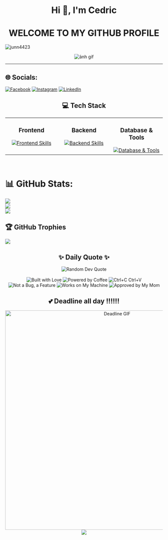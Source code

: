 <!DOCTYPE html>
<html lang="en">
<head>
    <meta charset="UTF-8">
    <meta name="viewport" content="width=device-width, initial-scale=1.0">
</head>
<body>
    <h1 align="center">Hi 👋, I'm Cedric</h1>
    <h1 align="center">WELCOME TO MY GITHUB PROFILE</h1>
    <p align="left"> <img src="https://komarev.com/ghpvc/?username=pjunn4423&label=Profile%20views&color=0e75b6&style=flat" alt="junn4423" /> </p>
    <div align="center">
        <img src="https://media0.giphy.com/media/ZVik7pBtu9dNS/giphy.gif?cid=ecf05e47grm93x1grsxc1dmdqa7ged0ojsyrqtlxmdpi534j&ep=v1_gifs_search&rid=giphy.gif&ct=g" alt="ảnh gif">
    </div>
    <hr width="100%">
    
## 🌐 Socials:
[![Facebook](https://img.shields.io/badge/Facebook-%231877F2.svg?logo=Facebook&logoColor=white)](https://www.facebook.com/junloun4423) [![Instagram](https://img.shields.io/badge/Instagram-%23E4405F.svg?logo=Instagram&logoColor=white)](https://www.instagram.com/jun.loun/) [![LinkedIn](https://img.shields.io/badge/LinkedIn-%230077B5.svg?logo=linkedin&logoColor=white)](https://www.linkedin.com/in/l%C6%B0%C6%A1ng-ng%E1%BB%8Dc-chung-405919290) 

<h2 align="center">💻 Tech Stack</h2>

<div align="center">
  <table>
    <tr>
      <td valign="top" width="33%">
        <h3 align="center">Frontend</h3>
        <div align="center">
          <a href="https://www.w3.org/html/" target="_blank" rel="noreferrer">
            <img src="https://skillicons.dev/icons?i=html,css,js,ts,react,bootstrap,figma" alt="Frontend Skills" />
          </a>
        </div>
      </td>
      <td valign="top" width="33%">
        <h3 align="center">Backend</h3>
        <div align="center">
          <a href="https://nodejs.org/" target="_blank" rel="noreferrer">
            <img src="https://skillicons.dev/icons?i=nodejs,cs,java,python,cpp,c,kotlin" alt="Backend Skills" />
          </a>
        </div>
      </td>
      <td valign="top" width="33%">
        <h3 align="center">Database & Tools</h3>
        <div align="center">
          <a href="https://www.mysql.com/" target="_blank" rel="noreferrer">
            <img src="https://skillicons.dev/icons?i=mysql,mongodb,docker,git,linux,postman,androidstudio" alt="Database & Tools" />
          </a>
        </div>
      </td>
    </tr>
  </table>
</div>

<br>

# 📊 GitHub Stats:
<p align="left">
  <img src="https://github-readme-stats.vercel.app/api?username=junn4423&theme=radical" /><br/>
  <img src="https://github-readme-streak-stats.herokuapp.com/?user=junn4423&theme=radical" /><br/>
  <img src="https://github-readme-stats.vercel.app/api/top-langs/?username=junn4423&theme=radical&layout=compact" />
</p>

## 🏆 GitHub Trophies
![](https://github-profile-trophy.vercel.app/?username=junn4423&theme=radical&no-frame=false&no-bg=true&margin-w=4)

<div align="center">
  <h2>✨ Daily Quote ✨</h2>
  <img src="https://quotes-github-readme.vercel.app/api?type=horizontal&theme=radical" alt="Random Dev Quote"/>
</div>

<br>

<div align="center">
  <img src="https://forthebadge.com/images/badges/built-with-love.svg" alt="Built with Love" />
  <img src="https://forthebadge.com/images/badges/powered-by-coffee.svg" alt="Powered by Coffee" />
  <img src="https://forthebadge.com/images/badges/ctrl-c-ctrl-v.png" alt="Ctrl+C Ctrl+V" />
  <img src="https://forthebadge.com/images/badges/not-a-bug-a-feature.png" alt="Not a Bug, a Feature" />
  <img src="https://forthebadge.com/images/badges/works-on-my-machine.png" alt="Works on My Machine" />
  <img src="https://forthebadge.com/images/badges/approved-by-my-mom.png" alt="Approved by My Mom" />
</div>

<div align="center">
  <h2>💕 Deadline all day !!!!!!</h2>
  <img src="https://i.gifer.com/39Cg.gif" alt="Deadline GIF" width="700" />
</div>
<div align="center">
  <img src="https://capsule-render.vercel.app/api?type=waving&color=gradient&height=120&section=footer&animation=fadeIn" />
</div>
</body>
</html>
